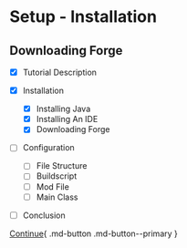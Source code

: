 # Setup - Installation
## Downloading Forge
- [x] Tutorial Description
- [x] Installation
    * [x] Installing Java
    * [x] Installing An IDE
    * [x] Downloading Forge
- [ ] Configuration
    * [ ] File Structure
    * [ ] Buildscript
    * [ ] Mod File
    * [ ] Main Class
- [ ] Conclusion


[Continue](/wiki/1.19.x/Setup/installation/forge){ .md-button .md-button--primary }